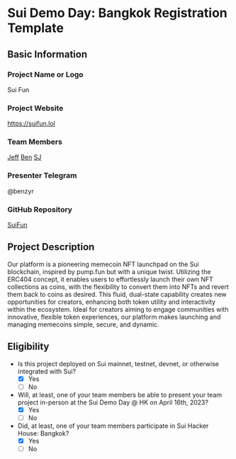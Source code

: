 # Sui Demo Day: Bangkok Registration Template

## Basic Information

### Project Name or Logo

Sui Fun

### Project Website

https://suifun.lol

### Team Members

[Jeff](https://github.com/bicced)
[Ben](https://github.com/Ryce)
[SJ](https://github.com/gnee-dev)

### Presenter Telegram

@benzyr

### GitHub Repository

[SuiFun](https://github.com/suifun-lol/suifun)

## Project Description 

Our platform is a pioneering memecoin NFT launchpad on the Sui blockchain, inspired by pump.fun but with a unique twist. Utilizing the ERC404 concept, it enables users to effortlessly launch their own NFT collections as coins, with the flexibility to convert them into NFTs and revert them back to coins as desired. This fluid, dual-state capability creates new opportunities for creators, enhancing both token utility and interactivity within the ecosystem. Ideal for creators aiming to engage communities with innovative, flexible token experiences, our platform makes launching and managing memecoins simple, secure, and dynamic.

## Eligibility

- Is this project deployed on Sui mainnet, testnet, devnet, or otherwise integrated with Sui?
    - [x] Yes
    - [ ] No
- Will, at least, one of your team members be able to present your team project in-person at the Sui Demo Day @ HK on April 16th, 2023?
    - [x] Yes
    - [ ] No
- Did, at least, one of your team members participate in Sui Hacker House: Bangkok? 
    - [x] Yes
    - [ ] No